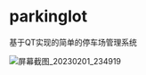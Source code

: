 # parkinglot
基于QT实现的简单的停车场管理系统

![屏幕截图_20230201_234919](https://user-images.githubusercontent.com/106855944/216617241-c6a9a3e9-bb53-43f9-8268-685927099e3d.png)
